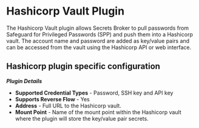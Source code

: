# Hashicorp Vault Plugin

The Hashicorp Vault plugin allows Secrets Broker to pull passwords from Safeguard for Privileged Passwords (SPP) and push them into a Hashicorp vault. The account name and password are added as key/value pairs and can be accessed from the vault using the Hashicorp API or web interface.

## Hashicorp plugin specific configuration

***Plugin Details***

* **Supported Credential Types** - Password, SSH key and API key
* **Supports Reverse Flow** - Yes
* **Address** - Full URL to the Hashicorp vault.
* **Mount Point** - Name of the mount point within the Hashicorp vault where the plugin will store the key/value pair secrets.
